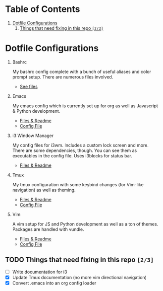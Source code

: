# Table of Contents

1.  [Dotfile Configurations](#org8ff503b)
    1.  [Things that need fixing in this repo <code>[2/3]</code>](#orgf4c9949)


<a id="org8ff503b"></a>

# Dotfile Configurations

1.  Bashrc

    My bashrc config complete with a bunch of useful aliases and color prompt setup. There are numerous files involved.

    -   [See files](./bashrc)

2.  Emacs

    My emacs config which is currently set up for org as well as Javascript & Python development.

    -   [Files & Readme](./emacs)
    -   [Config File](./emacs/.emacs)

3.  i3 Window Manager

    My config files for i3wm. Includes a custom lock screen and more. There are some dependencies, though. You can see them as executables in the config file. Uses i3blocks for status bar.

    -   [Files & Readme](./i3)

4.  Tmux

    My tmux configuration with some keybind changes (for Vim-like navigation) as well as theming.

    -   [Files & Readme](./tmux)
    -   [Config File](./tmux/.tmux.conf)

5.  Vim

    A vim setup for JS and Python development as well as a ton of themes. Packages are handled with vundle.

    -   [Files & Readme](./vim)
    -   [Config File](./vim/.vimrc)


<a id="orgf4c9949"></a>

## TODO Things that need fixing in this repo <code>[2/3]</code>

-   [ ] Write documentation for i3
-   [x] Update Tmux documentation (no more vim directional navigation)
-   [x] Convert .emacs into an org config loader
